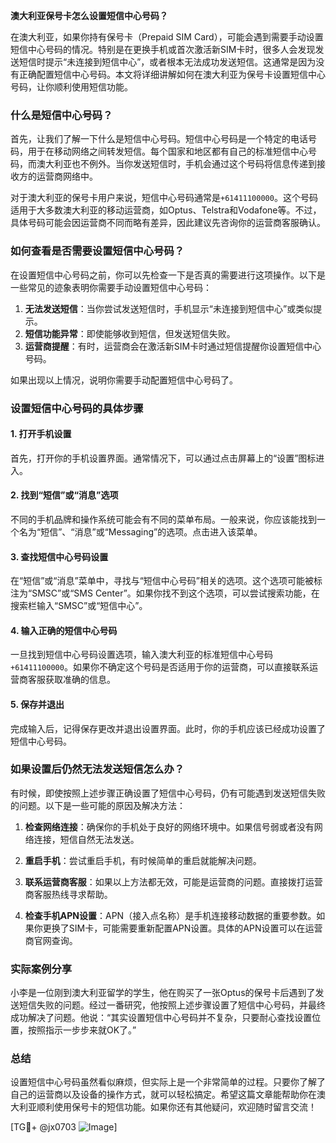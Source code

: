 **澳大利亚保号卡怎么设置短信中心号码？**

在澳大利亚，如果你持有保号卡（Prepaid SIM Card），可能会遇到需要手动设置短信中心号码的情况。特别是在更换手机或首次激活新SIM卡时，很多人会发现发送短信时提示“未连接到短信中心”，或者根本无法成功发送短信。这通常是因为没有正确配置短信中心号码。本文将详细讲解如何在澳大利亚为保号卡设置短信中心号码，让你顺利使用短信功能。

### 什么是短信中心号码？

首先，让我们了解一下什么是短信中心号码。短信中心号码是一个特定的电话号码，用于在移动网络之间转发短信。每个国家和地区都有自己的标准短信中心号码，而澳大利亚也不例外。当你发送短信时，手机会通过这个号码将信息传递到接收方的运营商网络中。

对于澳大利亚的保号卡用户来说，短信中心号码通常是`+61411100000`。这个号码适用于大多数澳大利亚的移动运营商，如Optus、Telstra和Vodafone等。不过，具体号码可能会因运营商不同而略有差异，因此建议先咨询你的运营商客服确认。

### 如何查看是否需要设置短信中心号码？

在设置短信中心号码之前，你可以先检查一下是否真的需要进行这项操作。以下是一些常见的迹象表明你需要手动设置短信中心号码：

1. **无法发送短信**：当你尝试发送短信时，手机显示“未连接到短信中心”或类似提示。
2. **短信功能异常**：即使能够收到短信，但发送短信失败。
3. **运营商提醒**：有时，运营商会在激活新SIM卡时通过短信提醒你设置短信中心号码。

如果出现以上情况，说明你需要手动配置短信中心号码了。

### 设置短信中心号码的具体步骤

#### 1. 打开手机设置

首先，打开你的手机设置界面。通常情况下，可以通过点击屏幕上的“设置”图标进入。

#### 2. 找到“短信”或“消息”选项

不同的手机品牌和操作系统可能会有不同的菜单布局。一般来说，你应该能找到一个名为“短信”、“消息”或“Messaging”的选项。点击进入该菜单。

#### 3. 查找短信中心号码设置

在“短信”或“消息”菜单中，寻找与“短信中心号码”相关的选项。这个选项可能被标注为“SMSC”或“SMS Center”。如果你找不到这个选项，可以尝试搜索功能，在搜索栏输入“SMSC”或“短信中心”。

#### 4. 输入正确的短信中心号码

一旦找到短信中心号码设置选项，输入澳大利亚的标准短信中心号码`+61411100000`。如果你不确定这个号码是否适用于你的运营商，可以直接联系运营商客服获取准确的信息。

#### 5. 保存并退出

完成输入后，记得保存更改并退出设置界面。此时，你的手机应该已经成功设置了短信中心号码。

### 如果设置后仍然无法发送短信怎么办？

有时候，即使按照上述步骤正确设置了短信中心号码，仍有可能遇到发送短信失败的问题。以下是一些可能的原因及解决方法：

1. **检查网络连接**：确保你的手机处于良好的网络环境中。如果信号弱或者没有网络连接，短信自然无法发送。
   
2. **重启手机**：尝试重启手机，有时候简单的重启就能解决问题。

3. **联系运营商客服**：如果以上方法都无效，可能是运营商的问题。直接拨打运营商客服热线寻求帮助。

4. **检查手机APN设置**：APN（接入点名称）是手机连接移动数据的重要参数。如果你更换了SIM卡，可能需要重新配置APN设置。具体的APN设置可以在运营商官网查询。

### 实际案例分享

小李是一位刚到澳大利亚留学的学生，他在购买了一张Optus的保号卡后遇到了发送短信失败的问题。经过一番研究，他按照上述步骤设置了短信中心号码，并最终成功解决了问题。他说：“其实设置短信中心号码并不复杂，只要耐心查找设置位置，按照指示一步步来就OK了。”

### 总结

设置短信中心号码虽然看似麻烦，但实际上是一个非常简单的过程。只要你了解了自己的运营商以及设备的操作方式，就可以轻松搞定。希望这篇文章能帮助你在澳大利亚顺利使用保号卡的短信功能。如果你还有其他疑问，欢迎随时留言交流！

[TG💪+ @jx0703 ![Image](https://github.com/user-attachments/assets/dbca1d08-cadb-493c-b0ec-ad6f7a83f270)]